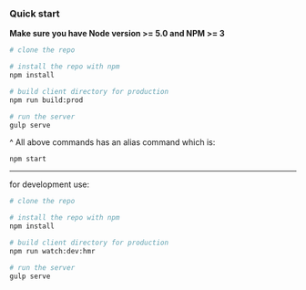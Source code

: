 
### Quick start
**Make sure you have Node version >= 5.0 and NPM >= 3**

```bash
# clone the repo

# install the repo with npm
npm install

# build client directory for production
npm run build:prod

# run the server
gulp serve
```

^ All above commands has an alias command which is: 

```
npm start
```

***

for development use:

```bash
# clone the repo

# install the repo with npm
npm install

# build client directory for production
npm run watch:dev:hmr

# run the server
gulp serve

